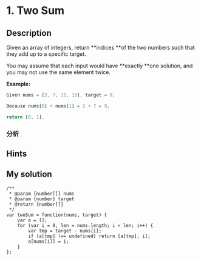 # 1. Two Sum

## Description

Given an array of integers, return **indices **of the two numbers such that they add up to a specific target.

You may assume that each input would have **exactly **one solution, and you may not use the same element twice.

**Example:**

```js
Given nums = [2, 7, 11, 15], target = 9,

Because nums[0] + nums[1] = 2 + 7 = 9,

return [0, 1].
```

### 分析

## Hints

## My solution

```
/**
 * @param {number[]} nums
 * @param {number} target
 * @return {number[]}
 */
var twoSum = function(nums, target) {
    var a = [];
    for (var i = 0, len = nums.length; i < len; i++) {
        var tmp = target - nums[i];
        if (a[tmp] !== undefined) return [a[tmp], i];
        a[nums[i]] = i;
    }
};
```



